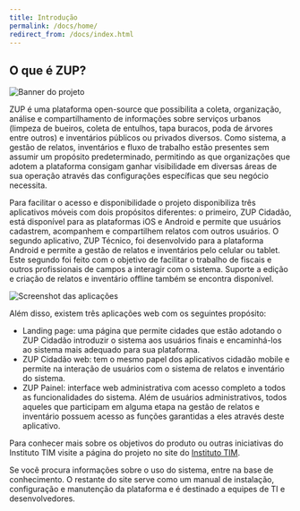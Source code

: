 ```yaml
---
title: Introdução
permalink: /docs/home/
redirect_from: /docs/index.html
---
```


## O que é ZUP?

![Banner do projeto](http://institutotim.org.br/wp-content/uploads/2013/10/zup-topo2.jpg)

ZUP é uma plataforma open-source que possibilita a coleta, organização, análise e compartilhamento de informações sobre
 serviços urbanos (limpeza de bueiros, coleta de entulhos, tapa buracos, poda de árvores entre outros) e inventários
 públicos ou privados diversos. Como sistema, a gestão de relatos, inventários e fluxo de trabalho estão presentes sem
assumir um propósito predeterminado, permitindo as que organizações que adotem a plataforma consigam ganhar visibilidade
 em diversas áreas de sua operação através das configurações específicas que seu negócio necessita.

Para facilitar o acesso e disponibilidade o projeto disponibiliza três aplicativos móveis com dois propósitos diferentes:
o primeiro, ZUP Cidadão, está disponível para as plataformas iOS e Android e permite que usuários cadastrem, acompanhem
e compartilhem relatos com outros usuários. O segundo aplicativo, ZUP Técnico, foi desenvolvido para a plataforma Android
e permite a gestão de relatos e inventários pelo celular ou tablet. Este segundo foi feito com o objetivo de facilitar o
trabalho de fiscais e outros profissionais de campos a interagir com o sistema. Suporte a edição e criação de relatos e
inventário offline também se encontra disponível.

![Screenshot das aplicações](http://institutotim.org.br/wp-content/uploads/2013/10/zup-mockups11.jpg)


Além disso, existem três aplicações web com os seguintes propósito:

 - Landing page: uma página que permite cidades que estão adotando o ZUP Cidadão introduzir o sistema aos usuários
 finais e encaminhá-los ao sistema mais adequado para sua plataforma.
 - ZUP Cidadão web: tem o mesmo papel dos aplicativos cidadão mobile e permite na interação de usuários com o sistema de
  relatos e inventário do sistema.
 - ZUP Painel: interface web administrativa com acesso completo a todos as funcionalidades do sistema. Além de usuários
 administrativos, todos aqueles que participam em alguma etapa na gestão de relatos e inventário possuem acesso as
 funções garantidas a eles através deste aplicativo.

Para conhecer mais sobre os objetivos do produto ou outras iniciativas do Instituto TIM
visite a página do projeto no site do [Instituto TIM](http://institutotim.org.br/solucoes/zup/).

Se você procura informações sobre o uso do sistema, entre na base de conhecimento.
O restante do site serve como um manual de instalação, configuração e manutenção da plataforma e é destinado a equipes
de TI e desenvolvedores.
